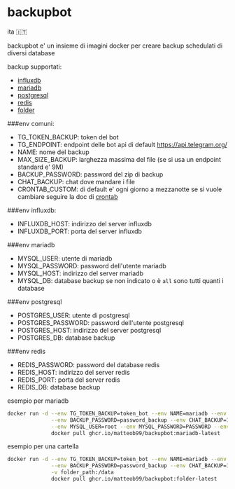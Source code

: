 # backupbot

ita 🇮🇹

backupbot e' un insieme di imagini docker per creare backup schedulati di diversi database

backup supportati:
- [influxdb](ghcr.io/matteob99/backupbot:influxdb-latest)
- [mariadb](ghcr.io/matteob99/backupbot:mariadb-latest)
- [postgresql](ghcr.io/matteob99/backupbot:postgresql-latest)
- [redis](ghcr.io/matteob99/backupbot:redis-latest)
- [folder](ghcr.io/matteob99/backupbot:folder-latest)

###env comuni:
- TG_TOKEN_BACKUP: token del bot
- TG_ENDPOINT: endpoint delle bot api di default https://api.telegram.org/
- NAME: nome del backup
- MAX_SIZE_BACKUP: larghezza massima del file (se si usa un endpoint standard e' 9M)
- BACKUP_PASSWORD: password del zip di backup
- CHAT_BACKUP: chat dove mandare i file
- CRONTAB_CUSTOM: di default e' ogni giorno a mezzanotte se si vuole cambiare seguire la doc di [crontab](https://man7.org/linux/man-pages/man5/crontab.5.html)

###env influxdb:
- INFLUXDB_HOST: indirizzo del server influxdb
- INFLUXDB_PORT: porta del server influxdb

###env mariadb
- MYSQL_USER: utente di mariadb
- MYSQL_PASSWORD: password dell'utente mariadb
- MYSQL_HOST: indirizzo del server mariadb
- MYSQL_DB: database backup se non indicato o è ``all`` sono tutti quanti i database

###env postgresql
- POSTGRES_USER: utente di postgresql
- POSTGRES_PASSWORD: password dell'utente postgresql
- POSTGRES_HOST: indirizzo del server postgresql
- POSTGRES_DB: database backup

###env redis 
- REDIS_PASSWORD: password del database redis
- REDIS_HOST: indirizzo del server redis
- REDIS_PORT: porta del server redis
- REDIS_DB: database backup


esempio per mariadb

```bash
docker run -d --env TG_TOKEN_BACKUP=token_bot --env NAME=mariadb --env MAX_SIZE_BACKUP=9M \
              --env BACKUP_PASSWORD=password_backup --env CHAT_BACKUP=123456789\
              --env MYSQL_USER=root --env MYSQL_PASSWORD=PASSWORD --env MYSQL_HOST=mariadb --env MYSQL_DB=all \
              docker pull ghcr.io/matteob99/backupbot:mariadb-latest
```

esempio per una cartella
```bash
docker run -d --env TG_TOKEN_BACKUP=token_bot --env NAME=mariadb --env MAX_SIZE_BACKUP=9M \
              --env BACKUP_PASSWORD=password_backup --env CHAT_BACKUP=123456789\
              -v folder_path:/data
              docker pull ghcr.io/matteob99/backupbot:folder-latest
```